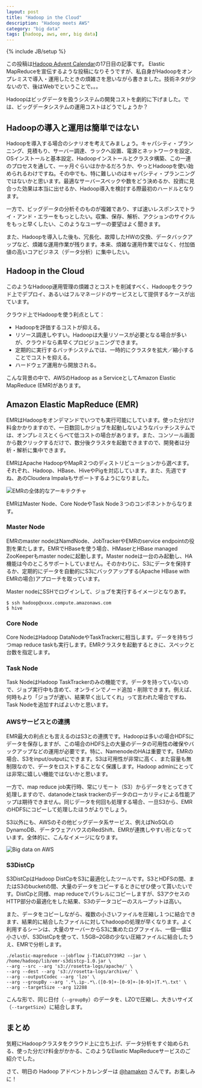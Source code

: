 ```yaml
---
layout: post
title: "Hadoop in the Cloud"
description: "Hadoop meets AWS"
category: "big data"
tags: [hadoop, aws, emr, big data]
---
```

{% include JB/setup %}

この投稿は[Hadoop Advent Calendar](http://qiita.com/advent-calendar/2013/hadoop#)の17日目の記事です。
Elastic MapReduceを宣伝するような投稿になりそうですが、私自身がHadoopをオンプレミスで導入・運用したときの煩雑さを思いながら書きました。技術ネタが少ないので、後はWebでということで。。。

Hadoopはビッグデータを扱うシステムの開発コストを劇的に下げました。では、ビッグデータシステムの運用コストはどうでしょうか？

## Hadoopの導入と運用は簡単ではない

Hadoopを導入する場合のシナリオを考えてみましょう。キャパシティ・プランニング、見積もり、サーバー調達、ラックへ設置、電源とネットワークを設定、OSインストールと基本設定、Hadoopインストールとクラスタ構築、この一連のプロセスを通して、一ヶ月ぐらいはかかるだろうか、やっとHadoopを使い始められるわけですね。その中でも、特に難しいのはキャパシティ・プランニングではないかと思います。最適なサーバースペックや数をどう決めるか、投資に見合った効果は本当に出せるか、Hadoop導入を検討する際最初のハードルとなります。

一方で、ビッグデータの分析そのものが複雑であり、すば速いレスポンスでトライ・アンド・エラーをもっとしたい。収集、保存、解析、アクションのサイクルをもっと早くしたい、このようなユーザーの要望はよく聞きます。

また、Hadoopを導入した後も、冗長化、故障したHWの交換、データバックアップなど、煩雑な運用作業が残ります。本来、煩雑な運用作業ではなく、付加価値の高いコアビジネス（データ分析）に集中したい。

## Hadoop in the Cloud

このようなHadoop運用管理の煩雑さとコストを削減すべく、Hadoopをクラウド上でデプロイ、あるいはフルマネージドのサービスとして提供するケースが出ています。

クラウド上でHadoopを使う利点として：

- Hadoopを評価するコストが抑える。
- リソース調達しやすい。Hadoopは大量リソースが必要となる場合が多いが、クラウドなら素早くプロビジョニングできます。
- 定期的に実行するバッチシステムでは、一時的にクラスタを拡大／縮小することでコストを抑える。
- ハードウェア運用から開放される。

こんな背景の中で、AWSのHadoop as a ServiceとしてAmazon Elastic MapReduce (EMR)があります。

## Amazon Elastic MapReduce (EMR)

EMRはHadoopをオンデマンドでいつでも実行可能にしています。使った分だけ料金かかりますので、一日数回しかジョブを起動しないようなバッチシステムでは、オンプレミスとくらべて低コストの場合があります。また、コンソール画面から数クリックするだけで、数分後クラスタを起動できますので、開発者は分析・解析に集中できます。

EMRはApache HadoopやMapR２つのディストリビューションから選べます。それぞれ、Hadoop、HBase、HiveやPigを対応しています。また、先週ですね、あのCloudera Impalaもサポートするようになりました。


![EMRの全体的なアーキテクチャ](https://s3-us-west-2.amazonaws.com/yifeng-public/images/emr-architecture.png)

EMRはMaster Node、Core NodeやTask Node３つのコンポネントからなります。

### Master Node
EMRのmaster nodeはNamdNode、JobTrackerやEMRのservice endpointの役割を果たします。EMRでHBaseを使う場合、HMaserとHBase managed ZooKeeperもmaster nodeに起動します。Master nodeは一台のみ起動し、HA機能は今のところサポートしていません。そのかわりに、S3にデータを保持するか、定期的にデータを自動的にS3にバックアップする(Apache HBase with EMRの場合)アプローチを取っています。

Master nodeにSSHでログインして、ジョブを実行するイメージとなりあす。

    $ ssh hadoop@xxxx.compute.amazonaws.com
    $ hive

### Core Node
Core NodeはHadoop DataNodeやTaskTrackerに相当します。データを持ちづつmap reduce taskも実行します。EMRクラスタを起動するときに、スペックと台数を指定します。

### Task Node
Task NodeはHadoop TaskTrackerのみの機能です。データを持っていないので、ジョブ実行中も含めて、オンラインでノード追加・削除できます。例えば、何時もより「ジョブが遅い、結果早く出してくれ」って言われた場合ですね、Task Nodeを追加すればよいかと思います。

### AWSサービスとの連携

EMR最大の利点とも言えるのはS3との連携です。Hadoopは多いの場合HDFSにデータを保存しますが、この場合のHDFS上の大量のデータの可用性の確保やバックアップなどの運用が必要です。特に、NamenodeのHAは重要です。EMRの場合、S3をinput/outputにできます。S3は可用性が非常に高く、また容量も無制限なので、データをロストすることなく保護します。Hadoop adminにとっては非常に嬉しい機能ではないかと思います。

一方で、map reduce job実行時、常にリモート（S3）からデータをとってきて処理しますので、datanodeとtask trackerのデータのローカリティによる性能アップは期待できません。同じデータを何回も処理する場合、一旦S3から、EMRのHDFSにコピーして処理したほうがよりでしょう。

S3以外にも、AWSのその他ビッグデータ系サービス、例えばNoSQLのDynamoDB、データウェアハウスのRedShift、EMRが連携しやすい形となっています。全体的に、こんなイメージになります。

![Big data on AWS](https://s3-us-west-2.amazonaws.com/yifeng-public/images/big-data-on-aws.png)

### S3DistCp

S3DistCpはHadoop DistCpをS3に最適化したツールです。S3とHDFSの間、またはS3のbucketの間、大量のデータをコピーするときにぜひ使って貰いたいです。DistCpと同様、map reduceでパラレルにコピーしますが、S3アクセスのHTTP部分の最適化をした結果、S3のデータコピーのスループットは高い。

また、データをコピーしながら、複数の小さいファイルを圧縮し１つに結合できます、結果的に結合したファイルに対してhadoopの処理が早くなります。よく利用するシーンは、大量のサーバーからS3に集めたログファイル、一個一個は小さいが、S3DistCpを使って、1.5GB~2GBの少ない圧縮ファイルに結合したうえ、EMRで分析します。

    ./elastic-mapreduce --jobflow j-T1ACLO7Y39R2 --jar \
    /home/hadoop/lib/emr-s3distcp-1.0.jar \
    --arg --src --arg 's3://rosetta-logs/apache/' \
    --arg --dest --arg 's3://rosetta-logs/archive/' \
    --arg --outputCodec --arg 'lzo' \
    --arg --groupBy --arg '.*\.ip-.*\.([0-9]+-[0-9]+-[0-9]+)T.*\.txt' \
    --arg --targetSize --arg 12288

こんな形で、同じ日付（`--groupBy`）のデータを、LZOで圧縮し、大きいサイズ（`--targetSize`）に結合します。

## まとめ

気軽にHadoopクラスタをクラウド上に立ち上げ、データ分析をすぐ始められる、使った分だけ料金がかかる、このようなElastic MapReduceサービスのご紹介でした。

さて、明日の Hadoop アドベントカレンダーは [@hamaken](https://twitter.com/hamaken) さんです。お楽しみに！

